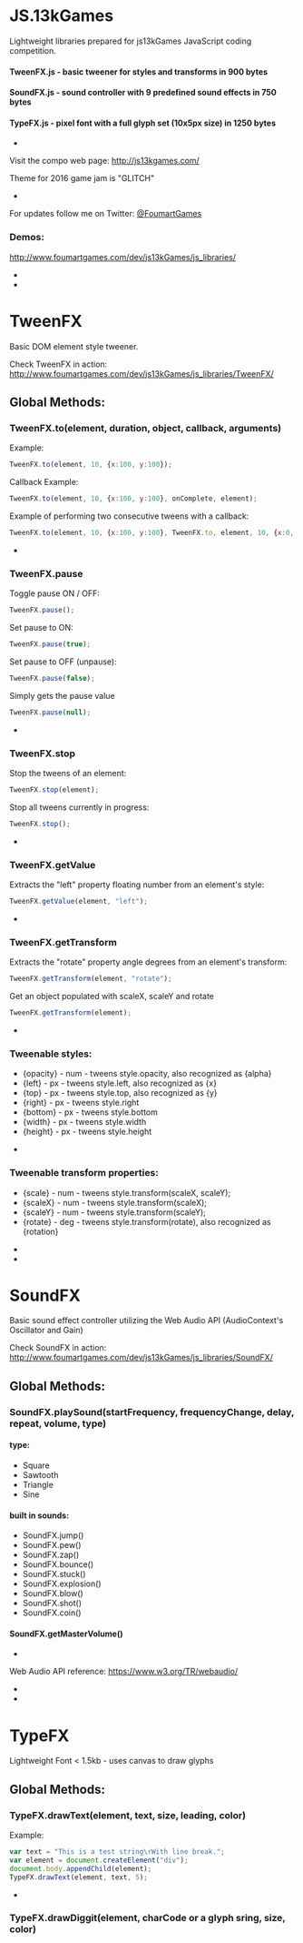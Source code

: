 # JS.13kGames
Lightweight libraries prepared for js13kGames JavaScript coding competition.


#### TweenFX.js - basic tweener for styles and transforms in 900 bytes
#### SoundFX.js - sound controller with 9 predefined sound effects in 750 bytes
#### TypeFX.js - pixel font with a full glyph set (10x5px size) in 1250 bytes

-

Visit the compo web page: http://js13kgames.com/

Theme for 2016 game jam is "GLITCH"

-

For updates follow me on Twitter: <a href="https://twitter.com/FoumartGames" target="_blank">@FoumartGames</a>

### Demos:
http://www.foumartgames.com/dev/js13kGames/js_libraries/


-
-

# TweenFX
Basic DOM element style tweener.

Check TweenFX in action: http://www.foumartgames.com/dev/js13kGames/js_libraries/TweenFX/

## Global Methods:
### TweenFX.to(element, duration, object, callback, arguments)
Example:
```javascript
TweenFX.to(element, 10, {x:100, y:100});
```
Callback Example:
```javascript
TweenFX.to(element, 10, {x:100, y:100}, onComplete, element);
```
Example of performing two consecutive tweens with a callback:
```javascript
TweenFX.to(element, 10, {x:100, y:100}, TweenFX.to, element, 10, {x:0, y:0});
```
-

### TweenFX.pause
Toggle pause ON / OFF:
```javascript
TweenFX.pause();
```
Set pause to ON:
```javascript
TweenFX.pause(true);
```
Set pause to OFF (unpause):
```javascript
TweenFX.pause(false);
```
Simply gets the pause value
```javascript
TweenFX.pause(null);
```

-
### TweenFX.stop
Stop the tweens of an element:
```javascript
TweenFX.stop(element);
```
Stop all tweens currently in progress:
```javascript
TweenFX.stop();
```

-
### TweenFX.getValue
Extracts the "left" property floating number from an element's style:
```javascript
TweenFX.getValue(element, "left");	
```

-
### TweenFX.getTransform
Extracts the "rotate" property angle degrees from an element's transform:
```javascript
TweenFX.getTransform(element, "rotate");
```
Get an object populated with scaleX, scaleY and rotate
```javascript
TweenFX.getTransform(element);
```

-
### Tweenable styles:
* {opacity} - num - tweens style.opacity, also recognized as {alpha}
* {left} - px - tweens style.left, also recognized as {x}
* {top} - px - tweens style.top, also recognized as {y}
* {right} - px - tweens style.right
* {bottom} - px - tweens style.bottom
* {width} - px - tweens style.width
* {height} - px - tweens style.height

-
### Tweenable transform properties:
* {scale} - num - tweens style.transform(scaleX, scaleY);
* {scaleX} - num - tweens style.transform(scaleX);
* {scaleY} - num - tweens style.transform(scaleY);
* {rotate} - deg - tweens style.transform(rotate), also recognized as {rotation}

-

-

# SoundFX
Basic sound effect controller utilizing the Web Audio API (AudioContext's Oscillator and Gain)

Check SoundFX in action: http://www.foumartgames.com/dev/js13kGames/js_libraries/SoundFX/

## Global Methods:
### SoundFX.playSound(startFrequency, frequencyChange, delay, repeat, volume, type)
#### type:
* Square
* Sawtooth
* Triangle
* Sine

#### built in sounds:
* SoundFX.jump()
* SoundFX.pew()
* SoundFX.zap()
* SoundFX.bounce()
* SoundFX.stuck()
* SoundFX.explosion()
* SoundFX.blow()
* SoundFX.shot()
* SoundFX.coin()

#### SoundFX.getMasterVolume()

-

Web Audio API reference: https://www.w3.org/TR/webaudio/

-
-

# TypeFX
Lightweight Font < 1.5kb - uses canvas to draw glyphs

## Global Methods:
### TypeFX.drawText(element, text, size, leading, color)
Example:
```javascript
var text = "This is a test string\rWith line break.";
var element = document.createElement("div");
document.body.appendChild(element);
TypeFX.drawText(element, text, 5);
```
-
### TypeFX.drawDiggit(element, charCode or a glyph sring, size, color)
